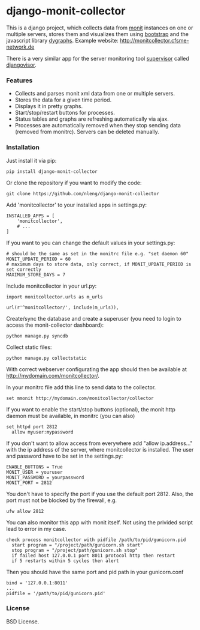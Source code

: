 # django-monit-collector

This is a django project, which collects data from <a href="https://mmonit.com/monit/" target="_blank">monit</a> instances on one or multiple servers, stores them and visualizes them using <a href="http://getbootstrap.com/" target="_blank">bootstrap</a> and the javascript library <a href="http://dygraphs.com/" target="_blank">dygraphs</a>. Example website: http://monitcollector.cfsme-network.de

There is a very similar app for the server monitoring tool <a href="https://github.com/Supervisor/supervisor" target="_blank">supervisor</a> called <a href="https://github.com/nleng/djangovisor" target="_blank">djangovisor</a>.


### Features
- Collects and parses monit xml data from one or multiple servers. 
- Stores the data for a given time period. 
- Displays it in pretty graphs. 
- Start/stop/restart buttons for processes.
- Status tables and graphs are refreshing automatically via ajax.
- Processes are automatically removed when they stop sending data (removed from monitrc). Servers can be deleted manually.

### Installation

Just install it via pip:
```
pip install django-monit-collector
```
Or clone the repository if you want to modify the code:
```
git clone https://github.com/nleng/django-monit-collector
```

Add 'monitcollector' to your installed apps in settings.py:
```
INSTALLED_APPS = [
    'monitcollector',
    # ...
]
```
If you want to you can change the default values in your settings.py:
```
# should be the same as set in the monitrc file e.g. "set daemon 60"
MONIT_UPDATE_PERIOD = 60
# maximum days to store data, only correct, if MONIT_UPDATE_PERIOD is set correctly
MAXIMUM_STORE_DAYS = 7
```
Include monitcollector in your url.py:
```
import monitcollector.urls as m_urls

url(r'^monitcollector/', include(m_urls)),
```
Create/sync the database and create a superuser (you need to login to access the monit-collector dashboard):
```
python manage.py syncdb
```
Collect static files:
```
python manage.py collectstatic
```
With correct webserver configurating the app should then be available at http://mydomain.com/monitcollector/. 

In your monitrc file add this line to send data to the collector.
```
set mmonit http://mydomain.com/monitcollector/collector
```
If you want to enable the start/stop buttons (optional), the monit http daemon must be available, in monitrc (you can also)
```
set httpd port 2812
  allow myuser:mypassword
```
If you don't want to allow access from everywhere add "allow ip.address..." with the ip address of the server, where monitcollector is installed. 
The user and password have to be set in the settings.py:
```
ENABLE_BUTTONS = True
MONIT_USER = youruser
MONIT_PASSWORD = yourpassword
MONIT_PORT = 2812
```
You don't have to specify the port if you use the default port 2812. Also, the port must not be blocked by the firewall, e.g. 
```
ufw allow 2812
```

You can also monitor this app with monit itself. Not using the privided script lead to error in my case.
```
check process monitcollector with pidfile /path/to/pid/gunicorn.pid
  start program = "/project/path/gunicorn.sh start"
  stop program = "/project/path/gunicorn.sh stop"
  if failed host 127.0.0.1 port 8011 protocol http then restart
  if 5 restarts within 5 cycles then alert
```
Then you should have the same port and pid path in your gunicorn.conf
```
bind = '127.0.0.1:8011'
...
pidfile = '/path/to/pid/gunicorn.pid' 
```

### License
BSD License.

